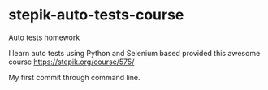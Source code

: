 # stepik-auto-tests-course
Auto tests homework

I learn auto tests using Python and Selenium based provided this awesome course https://stepik.org/course/575/

My first commit through command line.